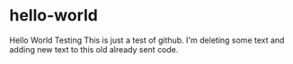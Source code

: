 # hello-world
Hello World Testing
This is just a test of github.
I'm deleting some text and adding new text to this old already sent code. 

